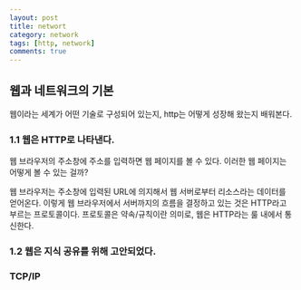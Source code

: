 ```yaml
---
layout: post
title: networt
category: network
tags: [http, network]
comments: true
---
```




## 웹과 네트워크의 기본
웹이라는 세계가 어떤 기술로 구성되어 있는지, http는 어떻게 성장해 왔는지 배워본다.

### 1.1 웹은 HTTP로 나타낸다.
웹 브라우저의 주소창에 주소를 입력하면 웹 페이지를 볼 수 있다. 이러한 웹 페이지는 어떻게 볼 수 있는 걸까?

웹 브라우저는 주소창에 입력된 URL에 의지해서 웹 서버로부터 리소스라는 데이터를 얻어온다.
이렇게 웹 브라우저에서 서버까지의 흐름을 결정하고 있는 것은 HTTP라고 부르는 프로토콜이다. 
프로토콜은 약속/규칙이란 의미로, 웹은 HTTP라는 룰 내에서 통신한다.

### 1.2 웹은 지식 공유를 위해 고안되었다.


### TCP/IP

###

